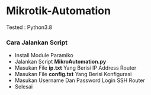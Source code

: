 # Mikrotik-Automation
Tested : Python3.8
### Cara Jalankan Script
- Install Module Paramiko
- Jalankan Script **MikroAutomation.py**
- Masukan File **ip.txt** Yang Berisi IP Address Router
- Masukan File **config.txt** Yang Berisi Konfigurasi
- Masukan Username Dan Password Login SSH Router
- Selesai
